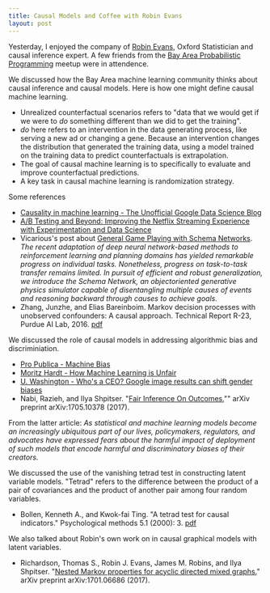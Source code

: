 ```yaml
---
title: Causal Models and Coffee with Robin Evans
layout: post
---
```


Yesterday, I enjoyed the company of [Robin Evans](http://www.stats.ox.ac.uk/~evans/), Oxford Statistician and causal inference expert.  A few friends from the [Bay Area Probabilistic Programming](https://www.meetup.com/Bay-Area-Probabilistic-Programming/events/241194856/) meetup were in attendence.  

We discussed how the Bay Area machine learning community thinks about causal inference and causal models.  Here is how one might define causal machine learning.

* Unrealized counterfactual scenarios refers to "data that we would get if we were to _do_ something different than we did to get the training".
* _do_ here refers to an intervention in the data generating process, like serving a new ad or changing a gene.  Because an intervention changes the distribution that generated the training data, using a model trained on the training data to predict counterfactuals is extrapolation.
* The goal of causal machine learning is to specifically to evaluate and improve counterfactual predictions.  
* A key task in causal machine learning is randomization strategy.

Some references

* [Causality in machine learning - The Unofficial Google Data Science Blog](http://www.unofficialgoogledatascience.com/2017/01/causality-in-machine-learning.html)
* [A/B Testing and Beyond: Improving the Netflix Streaming Experience with Experimentation and Data Science](https://medium.com/netflix-techblog/a-b-testing-and-beyond-improving-the-netflix-streaming-experience-with-experimentation-and-data-5b0ae9295bdf)
* Vicarious's post about [General Game Playing with Schema Networks](https://www.vicarious.com/general-game-playing-with-schema-networks.html).  _The recent adaptation of deep neural network-based methods to reinforcement learning and planning domains has yielded remarkable progress on individual tasks. Nonetheless, progress on task-to-task transfer remains limited. In pursuit of efficient and robust generalization, we introduce the Schema Network, an objectoriented
generative physics simulator capable of disentangling multiple causes of events and reasoning backward through causes to achieve goals._
* Zhang, Junzhe, and Elias Bareinboim. Markov decision processes with unobserved confounders: A causal approach. Technical Report R-23, Purdue AI Lab, 2016. [pdf](https://www.cs.purdue.edu/homes/eb/mdp-causal.pdf)

We discussed the role of causal models in addressing algorithmic bias and discriminiation.

* [Pro Publica - Machine Bias](https://www.propublica.org/article/machine-bias-risk-assessments-in-criminal-sentencing)
* [Moritz Hardt - How Machine Learning is Unfair](https://medium.com/@mrtz/how-big-data-is-unfair-9aa544d739de)
* [U. Washington - Who's a CEO? Google image results can shift gender biases](https://www.eurekalert.org/pub_releases/2015-04/uow-wac040915.php)
* Nabi, Razieh, and Ilya Shpitser. "[Fair Inference On Outcomes.](https://arxiv.org/abs/1705.10378)"" arXiv preprint arXiv:1705.10378 (2017).

From the latter article: _As statistical and machine learning models become an increasingly ubiquitous part of our lives, policymakers, regulators, and advocates have expressed fears about the harmful impact of deployment of such models that encode harmful and discriminatory biases of their creators._

We discussed the use of the vanishing tetrad test in constructing latent variable models.  "Tetrad" refers to the difference between the product of a pair of covariances and the product of another pair among four random variables.

* Bollen, Kenneth A., and Kwok-fai Ting. "A tetrad test for causal indicators." Psychological methods 5.1 (2000): 3. [pdf](http://hbanaszak.mjr.uw.edu.pl/TempTxt/BollenTing_2000_A%20tetrad%20test%20for%20causal%20indicators.pdf)

We also talked about Robin's own work on in causal graphical models with latent variables.

* Richardson, Thomas S., Robin J. Evans, James M. Robins, and Ilya Shpitser. "[Nested Markov properties for acyclic directed mixed graphs.](https://arxiv.org/abs/1701.06686)" arXiv preprint arXiv:1701.06686 (2017).
